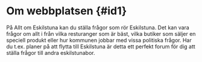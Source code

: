 Om webbplatsen {#id1}
=====================
På Allt om Eskilstuna kan du ställa frågor som rör Eskilstuna. Det kan vara frågor om allt i från vilka resturanger som är bäst, vilka butiker som säljer en speciell produkt eller hur kommunen jobbar med vissa politiska frågor.
Har du t.ex. planer på att flytta till Eskilstuna är detta ett perfekt forum för dig att ställa frågor till andra eskilstunabor.